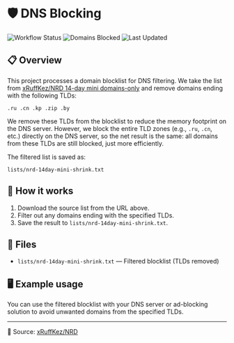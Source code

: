 # 🛡️ DNS Blocking

<p align="left">
	<img src="https://github.com/MarkDarwin/dns-blocking/actions/workflows/nrd-shrink.yml/badge.svg" alt="Workflow Status" />
	<img src="https://img.shields.io/endpoint?url=https://raw.githubusercontent.com/MarkDarwin/dns-blocking/main/lists/blocklist-stats.json&label=domains%20blocked&query=domains" alt="Domains Blocked" />
	<img src="https://img.shields.io/endpoint?url=https://raw.githubusercontent.com/MarkDarwin/dns-blocking/main/lists/blocklist-stats.json&label=last%20updated&query=updated" alt="Last Updated" />
</p>

## 📋 Overview

This project processes a domain blocklist for DNS filtering. We take the list from [xRuffKez/NRD 14-day mini domains-only](https://raw.githubusercontent.com/xRuffKez/NRD/refs/heads/main/lists/14-day-mini/domains-only/nrd-14day-mini.txt) and remove domains ending with the following TLDs:

```
.ru .cn .kp .zip .by
```

We remove these TLDs from the blocklist to reduce the memory footprint on the DNS server. However, we block the entire TLD zones (e.g., `.ru`, `.cn`, etc.) directly on the DNS server, so the net result is the same: all domains from these TLDs are still blocked, just more efficiently.

The filtered list is saved as:

`lists/nrd-14day-mini-shrink.txt`

## 🚀 How it works

1. Download the source list from the URL above.
2. Filter out any domains ending with the specified TLDs.
3. Save the result to `lists/nrd-14day-mini-shrink.txt`.

## 📁 Files

- `lists/nrd-14day-mini-shrink.txt` — Filtered blocklist (TLDs removed)

## 🖥️ Example usage

You can use the filtered blocklist with your DNS server or ad-blocking solution to avoid unwanted domains from the specified TLDs.

---
🔗 Source: [xRuffKez/NRD](https://github.com/xRuffKez/NRD)